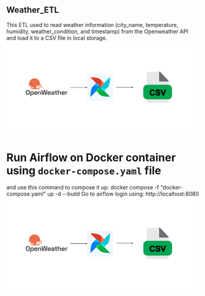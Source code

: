 ## Weather_ETL
This ETL used to read weather information (city_name, temperature, humidity, weather_condition, and timestamp) from the Openweather API and load it to a CSV file in local storage.
![Alt](https://github.com/AdanALalawni/Weather/blob/main/W-ETL.png)

# Run Airflow on Docker container using `docker-compose.yaml` file 
 and use this command to compose it up:
     docker compose -f "docker-compose.yaml" up -d --build 
Go to airflow login using:
     http://localhost:8080
![Alt](https://github.com/AdanALalawni/Weather/blob/main/W-ETL.png)


